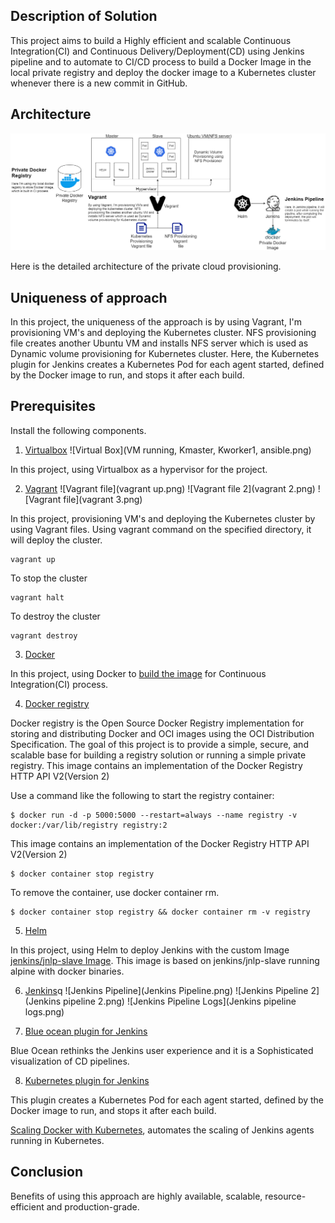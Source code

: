 ## Description of Solution
 
This project aims to build a Highly efficient and scalable Continuous Integration(CI) and Continuous Delivery/Deployment(CD) using Jenkins pipeline and to automate to CI/CD process to build a Docker Image in the local private registry and deploy the docker image to a Kubernetes cluster whenever there is a new commit in GitHub.
 
## Architecture
 
![Architecture](Architecture.png)
 
Here is the detailed architecture of the private cloud provisioning.
 
## Uniqueness of approach
 
In this project, the uniqueness of the approach is by using Vagrant, I'm provisioning VM's and deploying the Kubernetes cluster. 
NFS provisioning file creates another Ubuntu VM and installs NFS server which is used as Dynamic volume provisioning for Kubernetes cluster. 
Here, the Kubernetes plugin for Jenkins creates a Kubernetes Pod for each agent started, defined by the Docker image to run, and stops it after each build.
 
## Prerequisites
 
Install the following components.
1. [Virtualbox](https://www.virtualbox.org/wiki/Downloads)
![Virtual Box](VM running, Kmaster, Kworker1, ansible.png)

In this project, using Virtualbox as a hypervisor for the project.
 
2. [Vagrant](https://www.vagrantup.com/docs/installation)
![Vagrant file](vagrant up.png)
![Vagrant file 2](vagrant 2.png)
![Vagrant file](vagrant 3.png)
 
In this project, provisioning VM's and deploying the Kubernetes cluster by using Vagrant files. 
Using vagrant command on the specified directory, it will deploy the cluster.
```
vagrant up
```
To stop the cluster
```
vagrant halt
```
To destroy the cluster
```
vagrant destroy
```
3. [Docker](https://docs.docker.com/get-docker/)
 
In this project, using Docker to [build the image](https://docs.docker.com/engine/reference/commandline/build/) for Continuous Integration(CI) process.
 
4. [Docker registry](https://hub.docker.com/_/registry)
 
Docker registry is the Open Source Docker Registry implementation for storing and distributing Docker and OCI images using the OCI Distribution Specification. 
The goal of this project is to provide a simple, secure, and scalable base for building a registry solution or running a simple private registry.
This image contains an implementation of the Docker Registry HTTP API V2(Version 2)

Use a command like the following to start the registry container:
```
$ docker run -d -p 5000:5000 --restart=always --name registry -v docker:/var/lib/registry registry:2
```
This image contains an implementation of the Docker Registry HTTP API V2(Version 2)
```
$ docker container stop registry
```
To remove the container, use docker container rm.
```
$ docker container stop registry && docker container rm -v registry
```

5. [Helm](https://helm.sh/docs/intro/install/)
 
In this project, using Helm to deploy Jenkins with the custom Image [jenkins/jnlp-slave Image](https://hub.docker.com/r/joao29a/jnlp-slave-alpine-docker).
This image is based on jenkins/jnlp-slave running alpine with docker binaries.
 
6. [Jenkins](https://www.jenkins.io/doc/book/installing/)q
![Jenkins Pipeline](Jenkins Pipeline.png)
![Jenkins Pipeline 2](Jenkins pipeline 2.png)
![Jenkins Pipeline Logs](Jenkins pipeline logs.png)

7. [Blue ocean plugin for Jenkins](https://plugins.jenkins.io/blueocean/)
 
Blue Ocean rethinks the Jenkins user experience and it is a Sophisticated visualization of CD pipelines.
 
8. [Kubernetes plugin for Jenkins](https://plugins.jenkins.io/kubernetes/)
 
This plugin creates a Kubernetes Pod for each agent started, defined by the Docker image to run, and stops it after each build.
 
[Scaling Docker with Kubernetes](https://www.infoq.com/articles/scaling-docker-with-kubernetes/), automates the scaling of Jenkins agents running in Kubernetes.
 
## Conclusion
 
Benefits of using this approach are highly available, scalable, resource-efficient and production-grade.
 